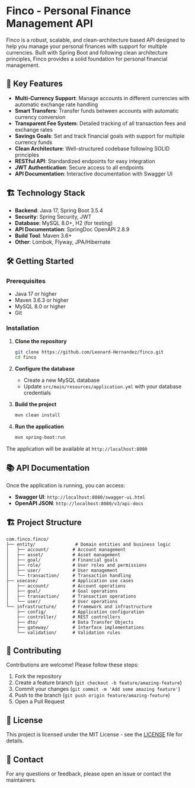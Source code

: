 # Finco - Personal Finance Management API

Finco is a robust, scalable, and clean-architecture based API designed to help you manage your personal finances with support for multiple currencies. Built with Spring Boot and following clean architecture principles, Finco provides a solid foundation for personal financial management.

## 🚀 Key Features

- **Multi-Currency Support**: Manage accounts in different currencies with automatic exchange rate handling
- **Smart Transfers**: Transfer funds between accounts with automatic currency conversion
- **Transparent Fee System**: Detailed tracking of all transaction fees and exchange rates
- **Savings Goals**: Set and track financial goals with support for multiple currency funds
- **Clean Architecture**: Well-structured codebase following SOLID principles
- **RESTful API**: Standardized endpoints for easy integration
- **JWT Authentication**: Secure access to all endpoints
- **API Documentation**: Interactive documentation with Swagger UI

## 🏗️ Technology Stack

- **Backend**: Java 17, Spring Boot 3.5.4
- **Security**: Spring Security, JWT
- **Database**: MySQL 8.0+, H2 (for testing)
- **API Documentation**: SpringDoc OpenAPI 2.8.9
- **Build Tool**: Maven 3.6+
- **Other**: Lombok, Flyway, JPA/Hibernate

## 🛠️ Getting Started

### Prerequisites

- Java 17 or higher
- Maven 3.6.3 or higher
- MySQL 8.0 or higher
- Git

### Installation

1. **Clone the repository**
   ```bash
   git clone https://github.com/Leonard-Hernandez/finco.git
   cd finco
   ```

2. **Configure the database**
   - Create a new MySQL database
   - Update `src/main/resources/application.yml` with your database credentials

3. **Build the project**
   ```bash
   mvn clean install
   ```

4. **Run the application**
   ```bash
   mvn spring-boot:run
   ```

The application will be available at `http://localhost:8080`

## 📚 API Documentation

Once the application is running, you can access:

- **Swagger UI**: `http://localhost:8080/swagger-ui.html`
- **OpenAPI JSON**: `http://localhost:8080/v3/api-docs`

## 🏗️ Project Structure

```
com.finco.finco/
├── entity/               # Domain entities and business logic
│   ├── account/         # Account management
│   ├── asset/           # Asset management
│   ├── goal/            # Financial goals
│   ├── role/            # User roles and permissions
│   ├── user/            # User management
│   └── transaction/     # Transaction handling
├── usecase/             # Application use cases
│   ├── account/         # Account operations
│   ├── goal/            # Goal operations
│   ├── transaction/     # Transaction operations
│   └── user/            # User operations
└── infrastructure/      # Framework and infrastructure
    ├── config/          # Application configuration
    ├── controller/      # REST controllers
    ├── dto/             # Data Transfer Objects
    ├── gateway/         # Interface implementations
    └── validation/      # Validation rules
```

## 🤝 Contributing

Contributions are welcome! Please follow these steps:

1. Fork the repository
2. Create a feature branch (`git checkout -b feature/amazing-feature`)
3. Commit your changes (`git commit -m 'Add some amazing feature'`)
4. Push to the branch (`git push origin feature/amazing-feature`)
5. Open a Pull Request

## 📄 License

This project is licensed under the MIT License - see the [LICENSE](LICENSE) file for details.

## 📧 Contact

For any questions or feedback, please open an issue or contact the maintainers.
